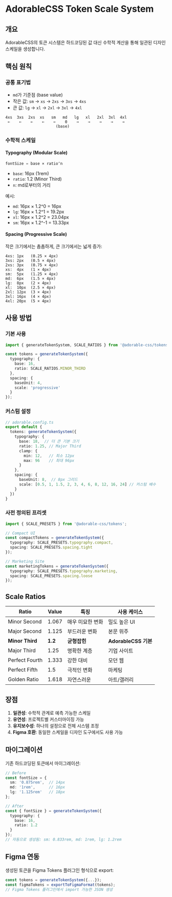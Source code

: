 # AdorableCSS Token Scale System

## 개요

AdorableCSS의 토큰 시스템은 하드코딩된 값 대신 수학적 계산을 통해 일관된 디자인 스케일을 생성합니다.

## 핵심 원칙

### 공통 표기법
- `md`가 기준점 (base value)
- 작은 값: `sm` → `xs` → `2xs` → `3xs` → `4xs`
- 큰 값: `lg` → `xl` → `2xl` → `3xl` → `4xl`

```
4xs  3xs  2xs  xs   sm   md   lg   xl   2xl  3xl  4xl
 ←    ←    ←    ←    ←    0    →    →    →    →    →
                      (base)
```

### 수학적 스케일

#### Typography (Modular Scale)
```typescript
fontSize = base × ratio^n
```
- `base`: 16px (1rem)
- `ratio`: 1.2 (Minor Third)
- `n`: md로부터의 거리

예시:
- `md`: 16px × 1.2^0 = 16px
- `lg`: 16px × 1.2^1 = 19.2px
- `xl`: 16px × 1.2^2 = 23.04px
- `sm`: 16px × 1.2^-1 = 13.33px

#### Spacing (Progressive Scale)
작은 크기에서는 촘촘하게, 큰 크기에서는 넓게 증가:
```
4xs: 1px   (0.25 × 4px)
3xs: 2px   (0.5 × 4px)
2xs: 3px   (0.75 × 4px)
xs:  4px   (1 × 4px)
sm:  5px   (1.25 × 4px)
md:  6px   (1.5 × 4px)
lg:  8px   (2 × 4px)
xl:  10px  (2.5 × 4px)
2xl: 12px  (3 × 4px)
3xl: 16px  (4 × 4px)
4xl: 20px  (5 × 4px)
```

## 사용 방법

### 기본 사용
```typescript
import { generateTokenSystem, SCALE_RATIOS } from '@adorable-css/tokens';

const tokens = generateTokenSystem({
  typography: {
    base: 16,
    ratio: SCALE_RATIOS.MINOR_THIRD
  },
  spacing: {
    baseUnit: 4,
    scale: 'progressive'
  }
});
```

### 커스텀 설정
```typescript
// adorable.config.ts
export default {
  tokens: generateTokenSystem({
    typography: {
      base: 18,  // 더 큰 기본 크기
      ratio: 1.25, // Major Third
      clamp: {
        min: 12,   // 최소 12px
        max: 96    // 최대 96px
      }
    },
    spacing: {
      baseUnit: 8,  // 8px 그리드
      scale: [0.5, 1, 1.5, 2, 3, 4, 6, 8, 12, 16, 24] // 커스텀 배수
    }
  })
}
```

### 사전 정의된 프리셋
```typescript
import { SCALE_PRESETS } from '@adorable-css/tokens';

// Compact UI
const compactTokens = generateTokenSystem({
  typography: SCALE_PRESETS.typography.compact,
  spacing: SCALE_PRESETS.spacing.tight
});

// Marketing Site
const marketingTokens = generateTokenSystem({
  typography: SCALE_PRESETS.typography.marketing,
  spacing: SCALE_PRESETS.spacing.loose
});
```

## Scale Ratios

| Ratio | Value | 특징 | 사용 케이스 |
|-------|-------|------|------------|
| Minor Second | 1.067 | 매우 미묘한 변화 | 밀도 높은 UI |
| Major Second | 1.125 | 부드러운 변화 | 본문 위주 |
| **Minor Third** | **1.2** | **균형잡힌** | **AdorableCSS 기본** |
| Major Third | 1.25 | 명확한 계층 | 기업 사이트 |
| Perfect Fourth | 1.333 | 강한 대비 | 모던 웹 |
| Perfect Fifth | 1.5 | 극적인 변화 | 마케팅 |
| Golden Ratio | 1.618 | 자연스러운 | 아트/갤러리 |

## 장점

1. **일관성**: 수학적 관계로 예측 가능한 스케일
2. **유연성**: 프로젝트별 커스터마이징 가능
3. **유지보수성**: 하나의 설정으로 전체 시스템 조정
4. **Figma 호환**: 동일한 스케일을 디자인 도구에서도 사용 가능

## 마이그레이션

기존 하드코딩된 토큰에서 마이그레이션:

```typescript
// Before
const fontSize = {
  sm: '0.875rem',  // 14px
  md: '1rem',      // 16px
  lg: '1.125rem'   // 18px
};

// After
const { fontSize } = generateTokenSystem({
  typography: {
    base: 16,
    ratio: 1.2
  }
});
// 자동으로 생성됨: sm: 0.833rem, md: 1rem, lg: 1.2rem
```

## Figma 연동

생성된 토큰을 Figma Tokens 플러그인 형식으로 export:

```typescript
const tokens = generateTokenSystem({...});
const figmaTokens = exportToFigmaFormat(tokens);
// Figma Tokens 플러그인에서 import 가능한 JSON 생성
```